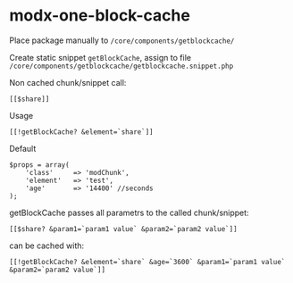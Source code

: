 # modx-one-block-cache

Place package manually to ``/core/components/getblockcache/``

Create static snippet ``getBlockCache``, assign to file ``/core/components/getblockcache/getblockcache.snippet.php``

Non cached chunk/snippet call:
```
[[$share]]
```

Usage
```
[[!getBlockCache? &element=`share`]]
```

Default
```
$props = array(
	'class'		=> 'modChunk',
	'element'	=> 'test',
	'age'		=> '14400' //seconds
);
```


getBlockCache passes all parametrs to the called chunk/snippet:
```
[[$share? &param1=`param1 value` &param2=`param2 value`]]
```

can be cached with:
```
[[!getBlockCache? &element=`share` &age=`3600` &param1=`param1 value` &param2=`param2 value`]]
```
